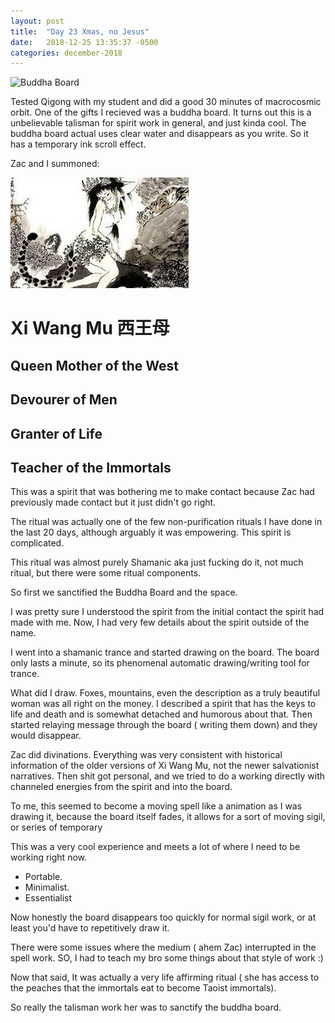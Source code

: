 ```yaml
---
layout: post
title:  "Day 23 Xmas, no Jesus"
date:   2018-12-25 13:35:37 -0500
categories: december-2018
---
```

![Buddha Board](https://cdn.shopify.com/s/files/1/2524/0922/products/Sku_06836_06837-Buddha-Board_99155b23-4173-493b-9f70-6748f02ba284_1200x1200.jpg?v=1516892768)

Tested Qigong with my student and did a good 30 minutes of macrocosmic orbit.   One of the gifts I recieved was a buddha board.  It turns out this is a unbelievable talisman for spirit work in general, and just kinda cool.    The buddha board actual uses clear water and disappears as you write.   So it has a temporary ink scroll effect.

Zac and I summoned:

![Xi-Wang-Mu](/assets/images/Xi-Wang-Mu.jpeg)

# Xi Wang Mu 西王母 
## Queen Mother of the West
## Devourer of Men
## Granter of Life
## Teacher of the Immortals

This was a spirit that was bothering me to make contact because Zac had previously made contact but it just didn't go right.  

The ritual was actually one of the few non-purification rituals I  have done in the last 20 days, although arguably it was empowering.  This spirit is complicated.

This ritual was almost purely Shamanic aka just fucking do it, not much ritual, but there were some ritual components.

So first we sanctified the Buddha Board and the space.   

I was pretty sure I understood the spirit from the initial contact the spirit had made with me.  Now, I had very few details about the spirit outside of the name. 

I went into a shamanic trance and started drawing on the board.  The board only lasts a minute, so its phenomenal automatic drawing/writing tool for trance.

What did I draw.  Foxes, mountains, even the description as a truly beautiful woman was all right on the money.   I described a spirit that has the keys to life and death and is somewhat detached and humorous about that.   Then started relaying message through the board ( writing them down) and they would disappear.

Zac did divinations.   Everything was very consistent with historical information of the older versions of Xi Wang Mu, not the newer salvationist narratives.  Then shit got personal, and we tried to do a working directly with channeled energies from the spirit and into the board.

To me, this seemed to become a moving spell like a animation as I was drawing it, because the board itself fades, it allows for a sort of moving sigil, or series of temporary 

This was a very cool experience and meets a lot of where I need to be working right now.

-  Portable.
-  Minimalist.
-  Essentialist

Now honestly the board disappears too quickly for normal sigil work, or at least you'd have to repetitively draw it.

There were some issues where the medium ( ahem Zac) interrupted in the spell work.   SO, I had to teach my bro some things about that style of work :)

Now that said,  It was actually a very life affirming ritual ( she has access to the peaches that the immortals eat to become Taoist immortals). 

So really the talisman work her was to sanctify the buddha board.
